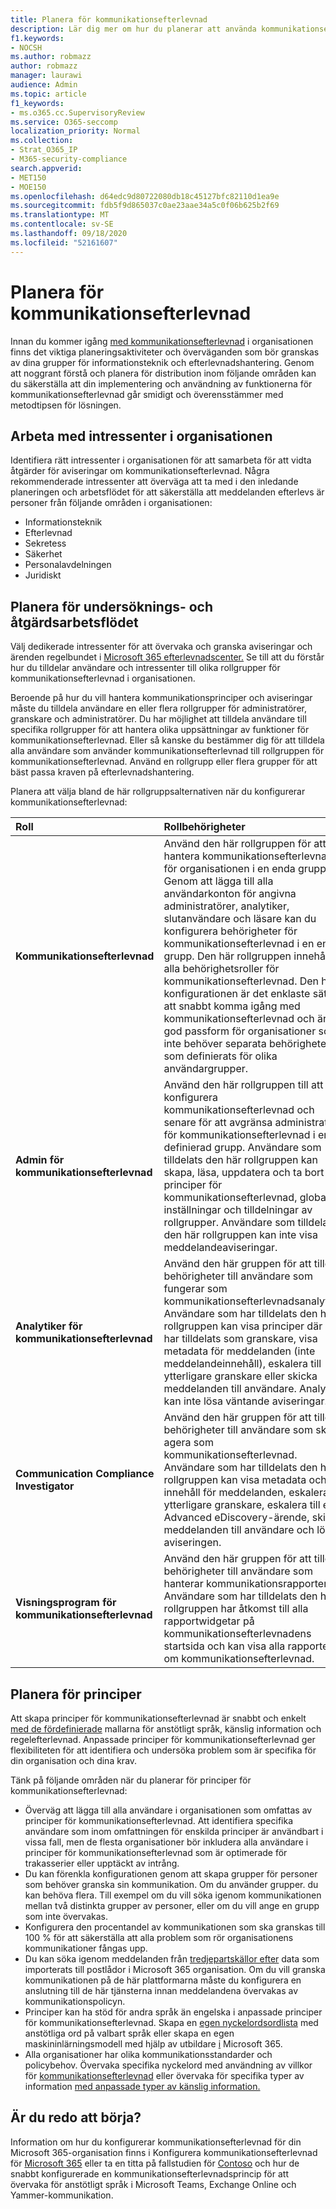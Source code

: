 ```yaml
---
title: Planera för kommunikationsefterlevnad
description: Lär dig mer om hur du planerar att använda kommunikationsefterlevnad i din organisation.
f1.keywords:
- NOCSH
ms.author: robmazz
author: robmazz
manager: laurawi
audience: Admin
ms.topic: article
f1_keywords:
- ms.o365.cc.SupervisoryReview
ms.service: O365-seccomp
localization_priority: Normal
ms.collection:
- Strat_O365_IP
- M365-security-compliance
search.appverid:
- MET150
- MOE150
ms.openlocfilehash: d64edc9d80722080db18c45127bfc82110d1ea9e
ms.sourcegitcommit: fdb5f9d865037c0ae23aae34a5c0f06b625b2f69
ms.translationtype: MT
ms.contentlocale: sv-SE
ms.lasthandoff: 09/18/2020
ms.locfileid: "52161607"
---
```

# <a name="plan-for-communication-compliance"></a>Planera för kommunikationsefterlevnad

Innan du kommer igång [med kommunikationsefterlevnad](communication-compliance.md) i organisationen finns det viktiga planeringsaktiviteter och överväganden som bör granskas av dina grupper för informationsteknik och efterlevnadshantering. Genom att noggrant förstå och planera för distribution inom följande områden kan du säkerställa att din implementering och användning av funktionerna för kommunikationsefterlevnad går smidigt och överensstämmer med metodtipsen för lösningen.

## <a name="work-with-stakeholders-in-your-organization"></a>Arbeta med intressenter i organisationen

Identifiera rätt intressenter i organisationen för att samarbeta för att vidta åtgärder för aviseringar om kommunikationsefterlevnad. Några rekommenderade intressenter att överväga att ta med [](communication-compliance.md#workflow) i den inledande planeringen och arbetsflödet för att säkerställa att meddelanden efterlevs är personer från följande områden i organisationen:

- Informationsteknik
- Efterlevnad
- Sekretess
- Säkerhet
- Personalavdelningen
- Juridiskt

## <a name="plan-for-the-investigation-and-remediation-workflow"></a>Planera för undersöknings- och åtgärdsarbetsflödet

Välj dedikerade intressenter för att övervaka och granska aviseringar och ärenden regelbundet i [Microsoft 365 efterlevnadscenter.](https://compliance.microsoft.com/) Se till att du förstår hur du tilldelar användare och intressenter till olika rollgrupper för kommunikationsefterlevnad i organisationen.

Beroende på hur du vill hantera kommunikationsprinciper och aviseringar måste du tilldela användare en eller flera rollgrupper för administratörer, granskare och administratörer. Du har möjlighet att tilldela användare till specifika rollgrupper för att hantera olika uppsättningar av funktioner för kommunikationsefterlevnad. Eller så kanske du bestämmer dig för att tilldela alla användare som använder kommunikationsefterlevnad till rollgruppen för kommunikationsefterlevnad. Använd en rollgrupp eller flera grupper för att bäst passa kraven på efterlevnadshantering.

Planera att välja bland de här rollgruppsalternativen när du konfigurerar kommunikationsefterlevnad:

|**Roll**|**Rollbehörigheter**|
|:-----|:-----|
| **Kommunikationsefterlevnad** | Använd den här rollgruppen för att hantera kommunikationsefterlevnad för organisationen i en enda grupp. Genom att lägga till alla användarkonton för angivna administratörer, analytiker, slutanvändare och läsare kan du konfigurera behörigheter för kommunikationsefterlevnad i en enda grupp. Den här rollgruppen innehåller alla behörighetsroller för kommunikationsefterlevnad. Den här konfigurationen är det enklaste sättet att snabbt komma igång med kommunikationsefterlevnad och är en god passform för organisationer som inte behöver separata behörigheter som definierats för olika användargrupper. |
| **Admin för kommunikationsefterlevnad** | Använd den här rollgruppen till att först konfigurera kommunikationsefterlevnad och senare för att avgränsa administratörer för kommunikationsefterlevnad i en definierad grupp. Användare som tilldelats den här rollgruppen kan skapa, läsa, uppdatera och ta bort principer för kommunikationsefterlevnad, globala inställningar och tilldelningar av rollgrupper. Användare som tilldelats den här rollgruppen kan inte visa meddelandeaviseringar. |
| **Analytiker för kommunikationsefterlevnad** | Använd den här gruppen för att tilldela behörigheter till användare som fungerar som kommunikationsefterlevnadsanalytiker. Användare som har tilldelats den här rollgruppen kan visa principer där de har tilldelats som granskare, visa metadata för meddelanden (inte meddelandeinnehåll), eskalera till ytterligare granskare eller skicka meddelanden till användare. Analytiker kan inte lösa väntande aviseringar. |
| **Communication Compliance Investigator** | Använd den här gruppen för att tilldela behörigheter till användare som ska agera som kommunikationsefterlevnad. Användare som har tilldelats den här rollgruppen kan visa metadata och innehåll för meddelanden, eskalera till ytterligare granskare, eskalera till ett Advanced eDiscovery-ärende, skicka meddelanden till användare och lösa aviseringen. |
| **Visningsprogram för kommunikationsefterlevnad** | Använd den här gruppen för att tilldela behörigheter till användare som hanterar kommunikationsrapporter. Användare som har tilldelats den här rollgruppen har åtkomst till alla rapportwidgetar på kommunikationsefterlevnadens startsida och kan visa alla rapporter om kommunikationsefterlevnad. |

## <a name="plan-for-policies"></a>Planera för principer

Att skapa principer för kommunikationsefterlevnad är snabbt och enkelt [med de fördefinierade](communication-compliance-feature-reference.md#policy-templates) mallarna för anstötligt språk, känslig information och regelefterlevnad. Anpassade principer för kommunikationsefterlevnad ger flexibiliteten för att identifiera och undersöka problem som är specifika för din organisation och dina krav.

Tänk på följande områden när du planerar för principer för kommunikationsefterlevnad:

- Överväg att lägga till alla användare i organisationen som omfattas av principer för kommunikationsefterlevnad. Att identifiera specifika användare som inom omfattningen för enskilda principer är användbart i vissa fall, men de flesta organisationer bör inkludera alla användare i principer för kommunikationsefterlevnad som är optimerade för trakasserier eller upptäckt av intrång.
- Du kan förenkla konfigurationen genom att skapa grupper för personer som behöver granska sin kommunikation. Om du använder grupper. du kan behöva flera. Till exempel om du vill söka igenom kommunikationen mellan två distinkta grupper av personer, eller om du vill ange en grupp som inte övervakas.
- Konfigurera den procentandel av kommunikationen som ska granskas till 100 % för att säkerställa att alla problem som rör organisationens kommunikationer fångas upp.
- Du kan söka igenom meddelanden från [tredjepartskällor efter](communication-compliance-feature-reference.md#supported-communication-types) data som importerats till postlådor i Microsoft 365 organisation. Om du vill granska kommunikationen på de här plattformarna måste du konfigurera en anslutning till de här tjänsterna innan meddelandena övervakas av kommunikationspolicyn.
- Principer kan ha stöd för andra språk än engelska i anpassade principer för kommunikationsefterlevnad. Skapa en [egen nyckelordsordlista](communication-compliance-feature-reference.md#custom-keyword-dictionaries) med anstötliga ord på valbart språk eller skapa en egen maskininlärningsmodell med hjälp av utbildare [i](classifier-get-started-with.md) Microsoft 365.
- Alla organisationer har olika kommunikationsstandarder och policybehov. Övervaka specifika nyckelord med användning av villkor för [kommunikationsefterlevnad](communication-compliance-feature-reference.md#conditional-settings) eller övervaka för specifika typer av information [med anpassade typer av känslig information.](create-a-custom-sensitive-information-type.md)

## <a name="ready-to-get-started"></a>Är du redo att börja?

Information om hur du konfigurerar kommunikationsefterlevnad för din Microsoft 365-organisation finns i Konfigurera kommunikationsefterlevnad för [Microsoft 365](communication-compliance-configure.md) eller ta en titta på fallstudien för [Contoso](communication-compliance-case-study.md) och hur de snabbt konfigurerade en kommunikationsefterlevnadsprincip för att övervaka för anstötligt språk i Microsoft Teams, Exchange Online och Yammer-kommunikation.
